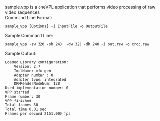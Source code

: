 sample_vpp is a oneVPL application that performs video processing of raw video sequences.  
Command Line Format:
```
sample_vpp [Options] -i InputFile -o OutputFile  
```
Sample Command Line: 
```
sample_vpp -sw 320 -sh 240  -dw 320 -dh 240 -i out.raw -o crop.raw   
```
Sample Output:  
```
Loaded Library configuration:  
    Version: 2.7  
    ImplName: mfx-gen  
    Adapter number : 0  
    Adapter type: integrated  
    DRMRenderNodeNum: 128  
Used implementation number: 0  
VPP started  
Frame number: 30  
VPP finished  
Total frames 30  
Total time 0.01 sec  
Frames per second 2151.000 fps  
```

